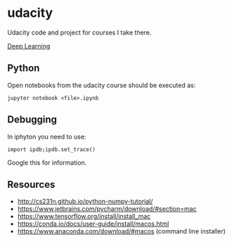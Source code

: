 # udacity
Udacity code and project for courses I take there.

[Deep Learning](Deep%Learning/README.md)

## Python

Open notebooks from the udacity course should be executed as: 

```
jupyter notebook <file>.ipynb
```


## Debugging

In iphyton you need to use:

```
import ipdb;ipdb.set_trace()
```

Google this for information.


## Resources
 * http://cs231n.github.io/python-numpy-tutorial/
 * https://www.jetbrains.com/pycharm/download/#section=mac
 * https://www.tensorflow.org/install/install_mac
 * https://conda.io/docs/user-guide/install/macos.html
 * https://www.anaconda.com/download/#macos (command line installer)
